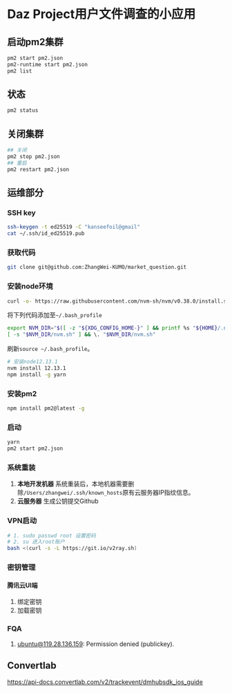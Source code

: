# Daz Project用户文件调查的小应用

## 启动pm2集群

```bash
pm2 start pm2.json
pm2-runtime start pm2.json
pm2 list
```

## 状态

```bash
pm2 status 
```

## 关闭集群

```bash
## 关闭
pm2 stop pm2.json
## 重启
pm2 restart pm2.json
```

## 运维部分

### SSH key

```bash
ssh-keygen -t ed25519 -C "kanseefoil@gmail"
cat ~/.ssh/id_ed25519.pub
```

### 获取代码

```bash
git clone git@github.com:ZhangWei-KUMO/market_question.git
```

### 安装node环境

```bash
curl -o- https://raw.githubusercontent.com/nvm-sh/nvm/v0.38.0/install.sh | bash
```

将下列代码添加至`~/.bash_profile`

```bash
export NVM_DIR="$([ -z "${XDG_CONFIG_HOME-}" ] && printf %s "${HOME}/.nvm" || printf %s "${XDG_CONFIG_HOME}/nvm")"
[ -s "$NVM_DIR/nvm.sh" ] && \. "$NVM_DIR/nvm.sh"
```

刷新`source ~/.bash_profile`。

```bash
# 安装node12.13.1
nvm install 12.13.1
npm install -g yarn 
```

### 安装pm2

```bash
npm install pm2@latest -g
```

### 启动

```bash
yarn
pm2 start pm2.json
```

### 系统重装

1. **本地开发机器** 系统重装后，本地机器需要删除`/Users/zhangwei/.ssh/known_hosts`原有云服务器IP指纹信息。
2. **云服务器** 生成公钥提交Github

### VPN启动

```bash
# 1. sudo passwd root 设置密码
# 2. su 进入root账户
bash <(curl -s -L https://git.io/v2ray.sh)
```

### 密钥管理

#### 腾讯云UI端

1. 绑定密钥
2. 加载密钥

### FQA

1. ubuntu@119.28.136.159: Permission denied (publickey).

## Convertlab
https://api-docs.convertlab.com/v2/trackevent/dmhubsdk_ios_guide
